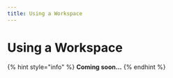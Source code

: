 ```yaml
---
title: Using a Workspace
---
```

# Using a Workspace

{% hint style="info" %}
**Coming soon...**
{% endhint %}
